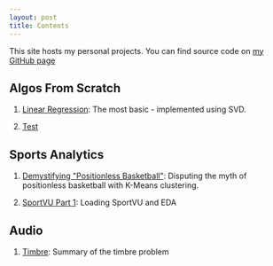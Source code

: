 ```yaml
---
layout: post
title: Contents
---
```

This site hosts my personal projects. You can find source code on [my GitHub page](https://github.com/NicholasHoffs)

## Algos From Scratch

1. [Linear Regression](scratch/linearreg): The most basic - implemented using SVD.

2. [Test](scratch/bruh)

## Sports Analytics

1. [Demystifying "Positionless Basketball"](analytics/positionless): Disputing the myth of positionless basketball with K-Means clustering.

2. [SportVU Part 1](analytics/sportvup1): Loading SportVU and EDA

## Audio

1. [Timbre](audio/timbreprob): Summary of the timbre problem

